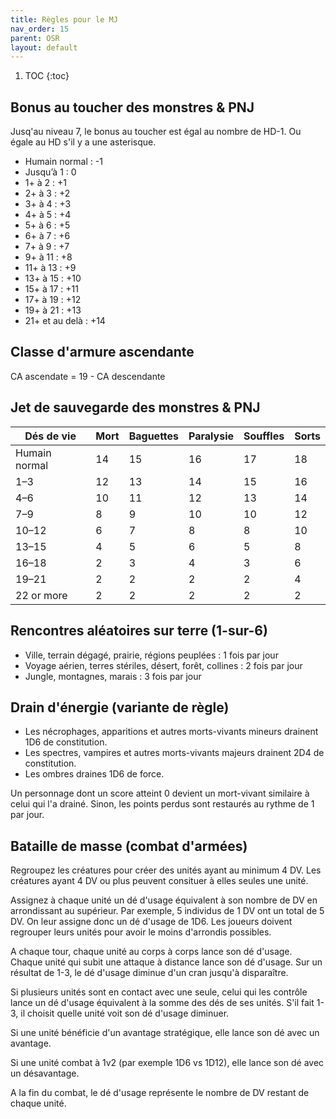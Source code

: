 ```yaml
---
title: Règles pour le MJ
nav_order: 15
parent: OSR
layout: default
---
```


1. TOC
{:toc}

## Bonus au toucher des monstres & PNJ
Jusq'au niveau 7, le bonus au toucher est égal au nombre de HD-1. Ou égale au HD s'il y a une asterisque.

- Humain normal : -1
- Jusqu’à 1 : 0
- 1+ à 2 : +1 
- 2+ à 3 : +2 
- 3+ à 4 : +3 
- 4+ à 5 : +4 
- 5+ à 6 : +5 
- 6+ à 7 : +6 
- 7+ à 9 : +7 
- 9+ à 11 : +8 
- 11+ à 13 : +9 
- 13+ à 15 : +10 
- 15+ à 17 : +11 
- 17+ à 19 : +12 
- 19+ à 21 : +13 
- 21+ et au delà : +14 

## Classe d'armure ascendante

CA ascendate = 19 - CA descendante

## Jet de sauvegarde des monstres & PNJ

| Dés de vie    | Mort | Baguettes | Paralysie | Souffles | Sorts |
| ------------- | ---- | --------- | --------- | -------- | ----- |
| Humain normal | 14   | 15        | 16        | 17       | 18    |
| 1–3           | 12   | 13        | 14        | 15       | 16    |
| 4–6           | 10   | 11        | 12        | 13       | 14    |
| 7–9           | 8    | 9         | 10        | 10       | 12    |
| 10–12         | 6    | 7         | 8         | 8        | 10    |
| 13–15         | 4    | 5         | 6         | 5        | 8     |
| 16–18         | 2    | 3         | 4         | 3        | 6     |
| 19–21         | 2    | 2         | 2         | 2        | 4     |
| 22 or more    | 2    | 2         | 2         | 2        | 2     |

## Rencontres aléatoires sur terre (1-sur-6)
- Ville, terrain dégagé, prairie, régions peuplées : 1 fois par jour
- Voyage aérien, terres stériles, désert, forêt, collines : 2 fois par jour
- Jungle, montagnes, marais : 3 fois par jour

## Drain d'énergie (variante de règle)
- Les nécrophages, apparitions et autres morts-vivants mineurs drainent 1D6 de constitution.
- Les spectres, vampires et autres morts-vivants majeurs drainent 2D4 de constitution.
- Les ombres draines 1D6 de force.

Un personnage dont un score atteint 0 devient un mort-vivant similaire à celui qui l'a drainé. Sinon, les points perdus sont restaurés au rythme de 1 par jour.

## Bataille de masse (combat d'armées)
Regroupez les créatures pour créer des unités ayant au minimum 4 DV. Les créatures ayant 4 DV ou plus peuvent consituer à elles seules une unité.

Assignez à chaque unité un dé d'usage équivalent à son nombre de DV en arrondissant au supérieur. Par exemple, 5 individus de 1 DV ont un total de 5 DV. On leur assigne donc un dé d'usage de 1D6. Les joueurs doivent regrouper leurs unités pour avoir le moins d'arrondis possibles.

A chaque tour, chaque unité au corps à corps lance son dé d'usage. Chaque unité qui subit une attaque à distance lance son dé d'usage. Sur un résultat de 1-3, le dé d'usage diminue d'un cran jusqu'à disparaître.

Si plusieurs unités sont en contact avec une seule, celui qui les contrôle lance un dé d'usage équivalent à la somme des dés de ses unités. S'il fait 1-3, il choisit quelle unité voit son dé d'usage diminuer.

Si une unité bénéficie d'un avantage stratégique, elle lance son dé avec un avantage.

Si une unité combat à 1v2 (par exemple 1D6 vs 1D12), elle lance son dé avec un désavantage.

A la fin du combat, le dé d'usage représente le nombre de DV restant de chaque unité.